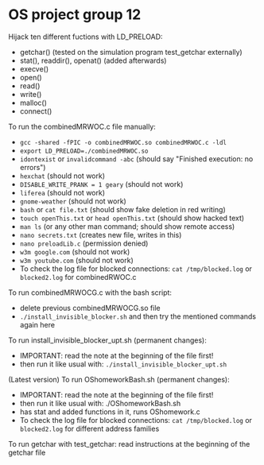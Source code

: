 # OS project group 12
Hijack ten different fuctions with LD_PRELOAD: 
- getchar() (tested on the simulation program test_getchar externally)
- stat(), readdir(), openat() (added afterwards)
- execve()
- open()
- read()
- write()
- malloc()
- connect()

To run the combinedMRWOC.c file manually:
- `gcc -shared -fPIC -o combinedMRWOC.so combinedMRWOC.c -ldl`
- `export LD_PRELOAD=./combinedMRWOC.so`
- `idontexist` or `invalidcommand -abc` (should say "Finished execution: no errors")
- `hexchat` (should not work)
- `DISABLE_WRITE_PRANK = 1 geary` (should not work)
- `liferea` (should not work)
- `gnome-weather` (should not work)
- `bash` or `cat file.txt` (should show fake deletion in red writing)
- `touch openThis.txt` or `head openThis.txt` (should show hacked text)
- `man ls` (or any other man command; should show remote access) 
- `nano secrets.txt` (creates new file, writes in this)
- `nano preloadLib.c` (permission denied) 
- `w3m google.com` (should not work)
- `w3m youtube.com` (should not work)
- To check the log file for blocked connections: `cat /tmp/blocked.log` or `blocked2.log` for combinedRWOC.c

To run combinedMRWOCG.c with the bash script:
- delete previous combinedMRWOCG.so file
- `./install_invisible_blocker.sh` and then try the mentioned commands again here

To run install_invisible_blocker_upt.sh (permanent changes):
- IMPORTANT: read the note at the beginning of the file first!
- then run it like usual with: `./install_invisible_blocker_upt.sh`

(Latest version) To run OShomeworkBash.sh (permanent changes):
- IMPORTANT: read the note at the beginning of the file first!
- then run it like usual with: ./OShomeworkBash.sh
- has stat and added functions in it, runs OShomework.c
- To check the log file for blocked connections: `cat /tmp/blocked.log` or `blocked2.log` for different address families

To run getchar with test_getchar: read instructions at the beginning of the getchar file



